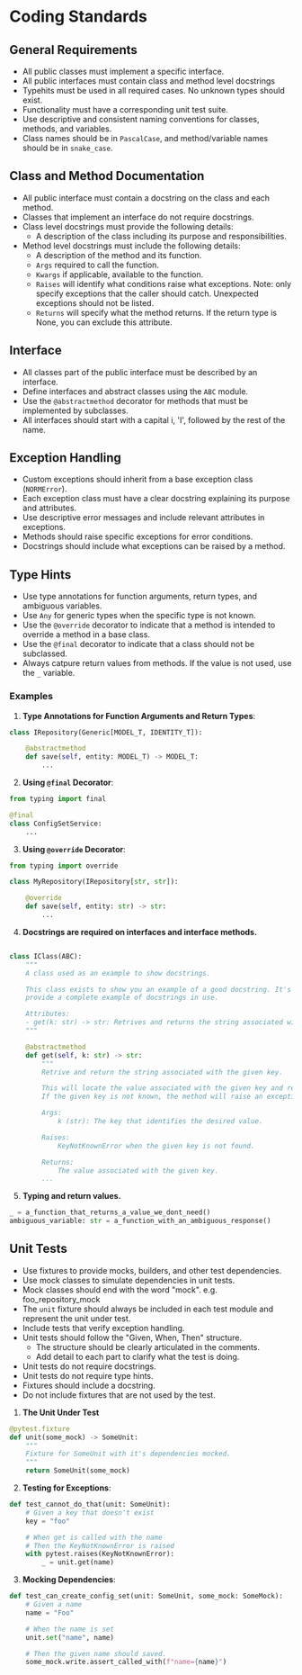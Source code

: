 # Coding Standards

## General Requirements

- All public classes must implement a specific interface.
- All public interfaces must contain class and method level docstrings
- Typehits must be used in all required cases. No unknown types should exist.
- Functionality must have a corresponding unit test suite.
- Use descriptive and consistent naming conventions for classes, methods, and variables.
- Class names should be in `PascalCase`, and method/variable names should be in `snake_case`.

## Class and Method Documentation

- All public interface must contain a docstring on the class and each method.
- Classes that implement an interface do not require docstrings.
- Class level docstrings must provide the following details:
    - A description of the class including its purpose and responsibilities.
- Method level docstrings must include the following details:
    - A description of the method and its function.
    - `Args` required to call the function.
    - `Kwargs` if applicable, available to the function.
    - `Raises` will identify what conditions raise what exceptions. Note: only specify exceptions
      that the caller should catch. Unexpected exceptions should not be listed.
    - `Returns` will specify what the method returns. If the return type is None, you can exclude
      this attribute.

## Interface

- All classes part of the public interface must be described by an interface.
- Define interfaces and abstract classes using the `ABC` module.
- Use the `@abstractmethod` decorator for methods that must be implemented by subclasses.
- All interfaces should start with a capital i, 'I', followed by the rest of the name.

## Exception Handling

- Custom exceptions should inherit from a base exception class (`NORMError`).
- Each exception class must have a clear docstring explaining its purpose and attributes.
- Use descriptive error messages and include relevant attributes in exceptions.
- Methods should raise specific exceptions for error conditions.
- Docstrings should include what exceptions can be raised by a method.

## Type Hints

- Use type annotations for function arguments, return types, and ambiguous variables.
- Use `Any` for generic types when the specific type is not known.
- Use the `@override` decorator to indicate that a method is intended to override a method in a base class.
- Use the `@final` decorator to indicate that a class should not be subclassed.
- Always catpure return values from methods. If the value is not used, use the `_` variable.

### Examples

1. **Type Annotations for Function Arguments and Return Types**:

```python
class IRepository(Generic[MODEL_T, IDENTITY_T]):

    @abstractmethod
    def save(self, entity: MODEL_T) -> MODEL_T:
        ...
```

2. **Using `@final` Decorator**:

```python
from typing import final

@final
class ConfigSetService:
    ...
```

3. **Using `@override` Decorator**:

```python
from typing import override

class MyRepository(IRepository[str, str]):

    @override
    def save(self, entity: str) -> str:
        ...
```

4. **Docstrings are required on interfaces and interface methods.**

```python

class IClass(ABC):
    """
    A class used as an example to show docstrings.

    This class exists to show you an example of a good docstring. It's primary responsibility is to
    provide a complete example of docstrings in use.

    Attributes:
    - get(k: str) -> str: Retrives and returns the string associated with the given key.
    """

    @abstractmethod
    def get(self, k: str) -> str:
        """
        Retrive and return the string associated with the given key.

        This will locate the value associated with the given key and return the value as a string.
        If the given key is not known, the method will raise an exception.

        Args:
            k (str): The key that identifies the desired value.

        Raises:
            KeyNotKnownError when the given key is not found.

        Returns:
            The value associated with the given key.
        ...
```

5. **Typing and return values.**

```python
_ = a_function_that_returns_a_value_we_dont_need()
ambiguous_variable: str = a_function_with_an_ambiguous_response()
```


## Unit Tests

- Use fixtures to provide mocks, builders, and other test dependencies.
- Use mock classes to simulate dependencies in unit tests.
- Mock classes should end with the word "mock". e.g. foo_repository_mock
- The `unit` fixture should always be included in each test module and represent the unit under test.
- Include tests that verify exception handling.
- Unit tests should follow the "Given, When, Then" structure.
    - The structure should be clearly articulated in the comments.
    - Add detail to each part to clarify what the test is doing.
- Unit tests do not require docstrings.
- Unit tests do not require type hints.
- Fixtures should include a docstring.
- Do not include fixtures that are not used by the test.

1. **The Unit Under Test**

```python
@pytest.fixture
def unit(some_mock) -> SomeUnit:
    """
    Fixture for SomeUnit with it's dependencies mocked.
    """
    return SomeUnit(some_mock)
```

2. **Testing for Exceptions**:

```python
def test_cannot_do_that(unit: SomeUnit):
    # Given a key that doesn't exist
    key = "foo"

    # When get is called with the name
    # Then the KeyNotKnownError is raised
    with pytest.raises(KeyNotKnownError):
        _ = unit.get(name)
```

3. **Mocking Dependencies**:
```python
def test_can_create_config_set(unit: SomeUnit, some_mock: SomeMock):
    # Given a name
    name = "Foo"

    # When the name is set
    unit.set("name", name)

    # Then the given name should saved.
    some_mock.write.assert_called_with(f"name={name}")
```
